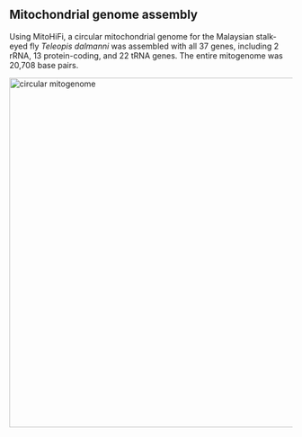 ## Mitochondrial genome assembly
Using MitoHiFi, a circular mitochondrial genome for the Malaysian stalk-eyed fly *Teleopis dalmanni* was assembled with all 37 genes, including 2 rRNA, 13 protein-coding, and 22 tRNA genes. The entire mitogenome was 20,708 base pairs.


<img width="622" alt="circular mitogenome" src="https://github.com/sylviemarie/Stalk-Eyed-Fly-Genomics/assets/116887272/91a6273f-a7ee-4310-8750-c99c027b0f8f">



